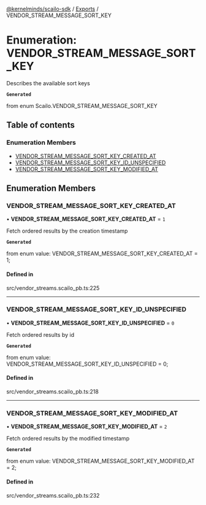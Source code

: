 [@kernelminds/scailo-sdk](../README.md) / [Exports](../modules.md) / VENDOR\_STREAM\_MESSAGE\_SORT\_KEY

# Enumeration: VENDOR\_STREAM\_MESSAGE\_SORT\_KEY

Describes the available sort keys

**`Generated`**

from enum Scailo.VENDOR_STREAM_MESSAGE_SORT_KEY

## Table of contents

### Enumeration Members

- [VENDOR\_STREAM\_MESSAGE\_SORT\_KEY\_CREATED\_AT](VENDOR_STREAM_MESSAGE_SORT_KEY.md#vendor_stream_message_sort_key_created_at)
- [VENDOR\_STREAM\_MESSAGE\_SORT\_KEY\_ID\_UNSPECIFIED](VENDOR_STREAM_MESSAGE_SORT_KEY.md#vendor_stream_message_sort_key_id_unspecified)
- [VENDOR\_STREAM\_MESSAGE\_SORT\_KEY\_MODIFIED\_AT](VENDOR_STREAM_MESSAGE_SORT_KEY.md#vendor_stream_message_sort_key_modified_at)

## Enumeration Members

### VENDOR\_STREAM\_MESSAGE\_SORT\_KEY\_CREATED\_AT

• **VENDOR\_STREAM\_MESSAGE\_SORT\_KEY\_CREATED\_AT** = ``1``

Fetch ordered results by the creation timestamp

**`Generated`**

from enum value: VENDOR_STREAM_MESSAGE_SORT_KEY_CREATED_AT = 1;

#### Defined in

src/vendor_streams.scailo_pb.ts:225

___

### VENDOR\_STREAM\_MESSAGE\_SORT\_KEY\_ID\_UNSPECIFIED

• **VENDOR\_STREAM\_MESSAGE\_SORT\_KEY\_ID\_UNSPECIFIED** = ``0``

Fetch ordered results by id

**`Generated`**

from enum value: VENDOR_STREAM_MESSAGE_SORT_KEY_ID_UNSPECIFIED = 0;

#### Defined in

src/vendor_streams.scailo_pb.ts:218

___

### VENDOR\_STREAM\_MESSAGE\_SORT\_KEY\_MODIFIED\_AT

• **VENDOR\_STREAM\_MESSAGE\_SORT\_KEY\_MODIFIED\_AT** = ``2``

Fetch ordered results by the modified timestamp

**`Generated`**

from enum value: VENDOR_STREAM_MESSAGE_SORT_KEY_MODIFIED_AT = 2;

#### Defined in

src/vendor_streams.scailo_pb.ts:232
